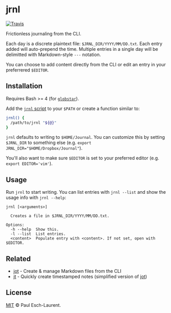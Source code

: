 # jrnl

[![Travis](https://img.shields.io/travis/Pinjasaur/jrnl.svg)](https://travis-ci.org/Pinjasaur/jrnl)

Frictionless journaling from the CLI.

Each day is a discrete plaintext file: `$JRNL_DIR/YYYY/MM/DD.txt`. Each entry
added will auto-prepend the time. Multiple entries in a single day will be
delimitted with Markdown-style `---` notation.

You can choose to add content directly from the CLI or edit an entry in your
preferrered `$EDITOR`.

## Installation

Requires Bash >= 4 (for [`globstar`][globstar]).

Add the [`jrnl` script](/jrnl) to your `$PATH` or create a function similar to:

```bash
jrnl() { 
  /path/to/jrnl "${@}" 
}
```

`jrnl` defaults to writing to `$HOME/Journal`. You can customize this by setting
`$JRNL_DIR` to something else (e.g. `export JRNL_DIR="$HOME/Dropbox/Journal"`).

You'll also want to make sure `$EDITOR` is set to your preferred editor 
(e.g. `export EDITOR='vim'`).

## Usage

Run `jrnl` to start writing. You can list entries with `jrnl --list` and show
the usage info with `jrnl --help`:

```
jrnl [<arguments>]

  Creates a file in $JRNL_DIR/YYYY/MM/DD.txt.

Options:
  -h --help  Show this.
  -l --list  List entries.
  <content>  Populate entry with <content>. If not set, open with $EDITOR.
```

## Related

- [jot] - Create & manage Markdown files from the CLI
- [jt] - Quickly create timestamped notes (simplified version of [jot])

## License

[MIT][license] &copy; Paul Esch-Laurent.

[jot]: https://github.com/Pinjasaur/jot
[jt]: https://github.com/Pinjasaur/jt
[license]: https://pinjasaur.mit-license.org/2020
[globstar]: https://www.linuxjournal.com/content/globstar-new-bash-globbing-option
